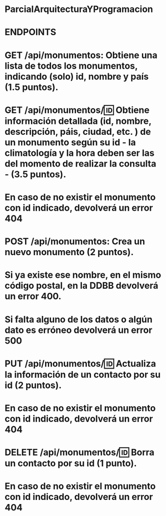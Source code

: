 # ParcialArquitecturaYProgramacion

# ENDPOINTS

# GET /api/monumentos: Obtiene una lista de todos los monumentos, indicando (solo) id, nombre y país (1.5 puntos).

# GET /api/monumentos/:id: Obtiene información detallada (id, nombre, descripción, páis, ciudad, etc. ) de un monumento según su id - la climatología y la hora deben ser las del momento de realizar la consulta - (3.5 puntos).

# En caso de no existir el monumento con id indicado, devolverá un error 404

# POST /api/monumentos: Crea un nuevo monumento (2 puntos).

# Si ya existe ese nombre, en el mismo código postal, en la DDBB devolverá un error 400.

# Si falta alguno de los datos o algún dato es erróneo devolverá un error 500

# PUT /api/monumentos/:id: Actualiza la información de un contacto por su id (2 puntos).

# En caso de no existir el monumento con id indicado, devolverá un error 404

# DELETE /api/monumentos/:id: Borra un contacto por su id (1 punto).

# En caso de no existir el monumento con id indicado, devolverá un error 404
